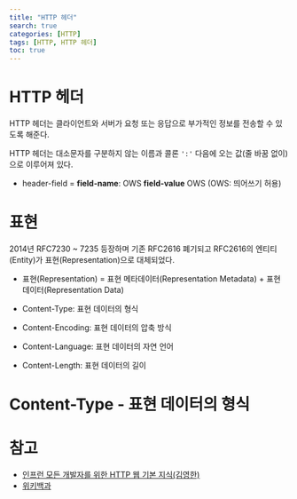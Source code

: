 ```yaml
---
title: "HTTP 헤더"
search: true
categories: [HTTP]
tags: [HTTP, HTTP 헤더]
toc: true
---
```


# HTTP 헤더
HTTP 헤더는 클라이언트와 서버가 요청 또는 응답으로 부가적인 정보를 전송할 수 있도록 해준다.

HTTP 헤더는 대소문자를 구분하지 않는 이름과 콜론 `':'` 다음에 오는 값(줄 바꿈 없이)으로 이루어져 있다.
- header-field = **field-name**: OWS **field-value** OWS (OWS: 띄어쓰기 허용)

# 표현
2014년 RFC7230 ~ 7235 등장하며 기존 RFC2616 폐기되고 RFC2616의 엔티티(Entity)가 표현(Representation)으로 대체되었다.
- 표현(Representation) = 표현 메타데이터(Representation Metadata) + 표현 데이터(Representation Data)

- Content-Type: 표현 데이터의 형식
- Content-Encoding: 표현 데이터의 압축 방식
- Content-Language: 표현 데이터의 자연 언어
- Content-Length: 표현 데이터의 길이

# Content-Type - 표현 데이터의 형식



# 참고

- [인프런 모든 개발자를 위한 HTTP 웹 기본 지식(김영한)](https://www.inflearn.com/course/http-%EC%9B%B9-%EB%84%A4%ED%8A%B8%EC%9B%8C%ED%81%AC/dashboard)
- [위키백과](https://ko.wikipedia.org/wiki/HTTP_%EC%83%81%ED%83%9C_%EC%BD%94%EB%93%9C#1xx_(%EC%A1%B0%EA%B1%B4%EB%B6%80_%EC%9D%91%EB%8B%B5))
